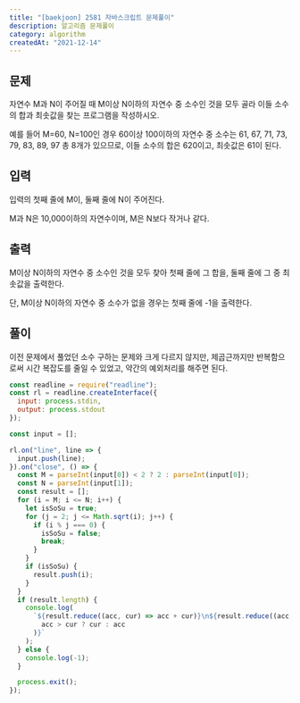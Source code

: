 ```yaml
---
title: "[baekjoon] 2581 자바스크립트 문제풀이"
description: 알고리즘 문제풀이
category: algorithm
createdAt: "2021-12-14"
---
```


## 문제

자연수 M과 N이 주어질 때 M이상 N이하의 자연수 중 소수인 것을 모두 골라 이들 소수의 합과 최솟값을 찾는 프로그램을 작성하시오.

예를 들어 M=60, N=100인 경우 60이상 100이하의 자연수 중 소수는 61, 67, 71, 73, 79, 83, 89, 97 총 8개가 있으므로, 이들 소수의 합은 620이고, 최솟값은 61이 된다.

## 입력

입력의 첫째 줄에 M이, 둘째 줄에 N이 주어진다.

M과 N은 10,000이하의 자연수이며, M은 N보다 작거나 같다.

## 출력

M이상 N이하의 자연수 중 소수인 것을 모두 찾아 첫째 줄에 그 합을, 둘째 줄에 그 중 최솟값을 출력한다.

단, M이상 N이하의 자연수 중 소수가 없을 경우는 첫째 줄에 -1을 출력한다.

## 풀이

이전 문제에서 풀었던 소수 구하는 문제와 크게 다르지 않지만, 제곱근까지만 반복함으로써 시간 복잡도를 줄일 수 있었고, 약간의 예외처리를 해주면 된다.

```jsx
const readline = require("readline");
const rl = readline.createInterface({
  input: process.stdin,
  output: process.stdout
});

const input = [];

rl.on("line", line => {
  input.push(line);
}).on("close", () => {
  const M = parseInt(input[0]) < 2 ? 2 : parseInt(input[0]);
  const N = parseInt(input[1]);
  const result = [];
  for (i = M; i <= N; i++) {
    let isSoSu = true;
    for (j = 2; j <= Math.sqrt(i); j++) {
      if (i % j === 0) {
        isSoSu = false;
        break;
      }
    }
    if (isSoSu) {
      result.push(i);
    }
  }
  if (result.length) {
    console.log(
      `${result.reduce((acc, cur) => acc + cur)}\n${result.reduce((acc, cur) =>
        acc > cur ? cur : acc
      )}`
    );
  } else {
    console.log(-1);
  }

  process.exit();
});
```
